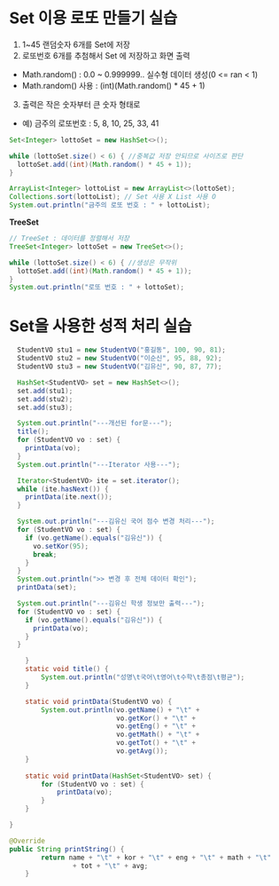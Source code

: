 #  Set 이용 로또 만들기 실습

1. 1~45 랜덤숫자 6개를 Set에 저장
2. 로또번호 6개를 추첨해서 Set 에 저장하고 화면 출력
- Math.random() : 0.0 ~ 0.999999.. 실수형 데이터 생성(0 <= ran < 1)
- Math.random() 사용 : (int)(Math.random() * 45 + 1)
3. 출력은 작은 숫자부터 큰 숫자 형태로
- 예) 금주의 로또번호 : 5, 8, 10, 25, 33, 41 

```java
Set<Integer> lottoSet = new HashSet<>();

while (lottoSet.size() < 6) { //중복값 저장 안되므로 사이즈로 판단
  lottoSet.add((int)(Math.random() * 45 + 1));
}

ArrayList<Integer> lottoList = new ArrayList<>(lottoSet);
Collections.sort(lottoList); // Set 사용 X List 사용 O
System.out.println("금주의 로또 번호 : " + lottoList);
```

**TreeSet**

```java
// TreeSet : 데이터를 정렬해서 저장 
TreeSet<Integer> lottoSet = new TreeSet<>();

while (lottoSet.size() < 6) { //생성은 무작위
  lottoSet.add((int)(Math.random() * 45 + 1));
}
System.out.println("로또 번호 : " + lottoSet);
```
# Set을 사용한 성적 처리 실습

```java
  StudentVO stu1 = new StudentVO("홍길동", 100, 90, 81);
  StudentVO stu2 = new StudentVO("이순신", 95, 88, 92);
  StudentVO stu3 = new StudentVO("김유신", 90, 87, 77);

  HashSet<StudentVO> set = new HashSet<>();
  set.add(stu1);
  set.add(stu2);
  set.add(stu3);

  System.out.println("---개선된 for문---");
  title();
  for (StudentVO vo : set) {
    printData(vo);
  }
  System.out.println("---Iterator 사용---");

  Iterator<StudentVO> ite = set.iterator();
  while (ite.hasNext()) {
    printData(ite.next());
  }

  System.out.println("---김유신 국어 점수 변경 처리---");
  for (StudentVO vo : set) {
    if (vo.getName().equals("김유신")) {
      vo.setKor(95);
      break;
    }
  }
  System.out.println(">> 변경 후 전체 데이터 확인");
  printData(set);

  System.out.println("---김유신 학생 정보만 출력---");
  for (StudentVO vo : set) {
    if (vo.getName().equals("김유신")) {
      printData(vo);				
    }
  }

	}
	static void title() {
		System.out.println("성명\t국어\t영어\t수학\t총점\t평균");
	}

	static void printData(StudentVO vo) { 
		System.out.println(vo.getName() + "\t" + 
						   vo.getKor() + "\t" + 
						   vo.getEng() + "\t" + 
						   vo.getMath() + "\t" + 
						   vo.getTot() + "\t" + 
						   vo.getAvg());	
	}	
	
	static void printData(HashSet<StudentVO> set) {
		for (StudentVO vo : set) {
			printData(vo);
		}
	}

}

```
```java
@Override
public String printString() {
		return name + "\t" + kor + "\t" + eng + "\t" + math + "\t"
				+ tot + "\t" + avg;
	}
```








